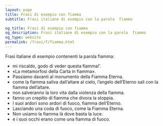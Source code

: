 ```yaml
---
layout: page
title: Frasi di esempio con fiamma 
subtitle: Frasi italiane di esempio con la parola  fiamma

og_title: Frasi di esempio con fiamma 
og_description: Frasi italiane di esempio con la parola  fiamma
og_type: website
permalink: /frasi/f/fiamma.html
---
```


Frasi italiane di esempio contenenti la parola fiamma:


- mi riscaldo, godo di veder questa fiamma!’.
- «La metamorfosi della Carta in fiamma».
- Passiamo davanti al monumento della Fiamma Eterna.
- come la fiamma saliva dall’altare al cielo, l’angelo dell’Eterno salì con la fiamma dell’altare.
- non salveranno la loro vita dalla violenza della fiamma.
- fanno un crepitìo di fiamma che divora la stoppia.
- I suoi ardori sono ardori di fuoco, fiamma dell’Eterno.
- Lasciando una coda di fuoco, come la Fiamma Eterna.
- Non usiamo la fiamma là dove basta la luce.
- e i suoi occhi erano come una fiamma di fuoco.
